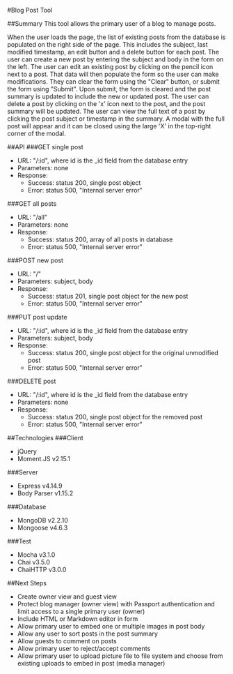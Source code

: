 #Blog Post Tool

##Summary
This tool allows the primary user of a blog to manage posts. 

When the user loads the page, the list of existing posts from the database is populated on the right side of the page.  This includes the subject, last modified timestamp, an edit button and a delete button for each post.  The user can create a new post by entering the subject and body in the form on the left.  The user can edit an existing post by clicking on the pencil icon next to a post.  That data will then populate the form so the user can make modifications.   They can clear the form using the "Clear" button, or submit the form using "Submit". Upon submit, the form is cleared and the post summary is updated to include the new or updated post.  The user can delete a post by clicking on the 'x' icon next to the post, and the post summary will be updated.  The user can view the full text of a post by clicking the post subject or timestamp in the summary.  A modal with the full post will appear and it can be closed using the large 'X' in the top-right corner of the modal.

##API
###GET single post
* URL: "/:id", where id is the \_id field from the database entry 
* Parameters: none
* Response: 
  * Success: status 200, single post object
  * Error: status 500, "Internal server error"

###GET all posts
* URL: "/all"
* Parameters: none
* Response: 
  * Success: status 200, array of all posts in database
  * Error: status 500, "Internal server error"

###POST new post
* URL: "/"
* Parameters: subject, body
* Response: 
  * Success: status 201, single post object for the new post
  * Error: status 500, "Internal server error"

###PUT post update
* URL: "/:id", where id is the \_id field from the database entry 
* Parameters: subject, body
* Response: 
  * Success: status 200, single post object for the original unmodified post
  * Error: status 500, "Internal server error"

###DELETE post
* URL: "/:id", where id is the \_id field from the database entry 
* Parameters: none
* Response: 
  * Success: status 200, single post object for the removed post
  * Error: status 500, "Internal server error"


##Technologies
###Client
* jQuery
* Moment.JS v2.15.1

###Server
* Express v4.14.9 
* Body Parser v1.15.2

###Database
* MongoDB v2.2.10 
* Mongoose v4.6.3

###Test
* Mocha v3.1.0
* Chai v3.5.0
* ChaiHTTP v3.0.0

##Next Steps
* Create owner view and guest view
* Protect blog manager (owner view) with Passport authentication and limit access to a single primary user (owner)
* Include HTML or Markdown editor in form
* Allow primary user to embed one or multiple images in post body
* Allow any user to sort posts in the post summary
* Allow guests to comment on posts
* Allow primary user to reject/accept comments
* Allow primary user to upload picture file to file system and choose from existing uploads to embed in post (media manager)
 
